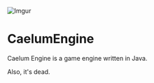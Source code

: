 ![Imgur](http://i.imgur.com/ISxctvZ.png)

# CaelumEngine

Caelum Engine is a game engine written in Java.

Also, it's dead.
